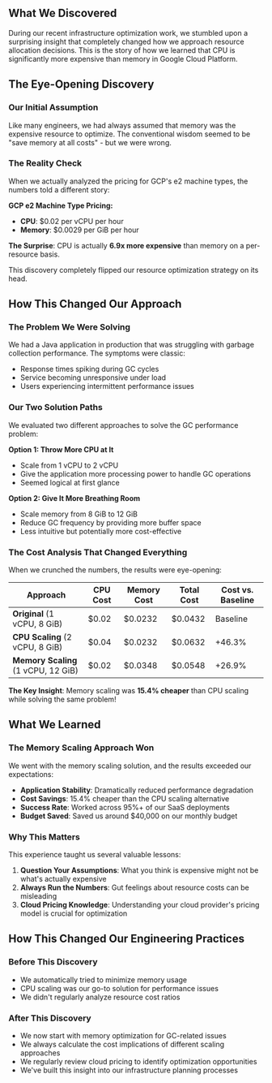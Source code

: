 ## What We Discovered

During our recent infrastructure optimization work, we stumbled upon a surprising insight that completely changed how we approach resource allocation decisions. This is the story of how we learned that CPU is significantly more expensive than memory in Google Cloud Platform.

## The Eye-Opening Discovery

### Our Initial Assumption
Like many engineers, we had always assumed that memory was the expensive resource to optimize. The conventional wisdom seemed to be "save memory at all costs" - but we were wrong.

### The Reality Check
When we actually analyzed the pricing for GCP's e2 machine types, the numbers told a different story:

**GCP e2 Machine Type Pricing:**
- **CPU**: $0.02 per vCPU per hour
- **Memory**: $0.0029 per GiB per hour

**The Surprise**: CPU is actually **6.9x more expensive** than memory on a per-resource basis.

This discovery completely flipped our resource optimization strategy on its head.

## How This Changed Our Approach

### The Problem We Were Solving
We had a Java application in production that was struggling with garbage collection performance. The symptoms were classic:
- Response times spiking during GC cycles
- Service becoming unresponsive under load
- Users experiencing intermittent performance issues

### Our Two Solution Paths
We evaluated two different approaches to solve the GC performance problem:

**Option 1: Throw More CPU at It**
- Scale from 1 vCPU to 2 vCPU
- Give the application more processing power to handle GC operations
- Seemed logical at first glance

**Option 2: Give It More Breathing Room**
- Scale memory from 8 GiB to 12 GiB
- Reduce GC frequency by providing more buffer space
- Less intuitive but potentially more cost-effective

### The Cost Analysis That Changed Everything
When we crunched the numbers, the results were eye-opening:

| Approach | CPU Cost | Memory Cost | Total Cost | Cost vs. Baseline |
|----------|----------|-------------|------------|-------------------|
| **Original** (1 vCPU, 8 GiB) | $0.02 | $0.0232 | $0.0432 | Baseline |
| **CPU Scaling** (2 vCPU, 8 GiB) | $0.04 | $0.0232 | $0.0632 | +46.3% |
| **Memory Scaling** (1 vCPU, 12 GiB) | $0.02 | $0.0348 | $0.0548 | +26.9% |

**The Key Insight**: Memory scaling was **15.4% cheaper** than CPU scaling while solving the same problem!

## What We Learned

### The Memory Scaling Approach Won
We went with the memory scaling solution, and the results exceeded our expectations:
- **Application Stability**: Dramatically reduced performance degradation
- **Cost Savings**: 15.4% cheaper than the CPU scaling alternative
- **Success Rate**: Worked across 95%+ of our SaaS deployments
- **Budget Saved**: Saved us around $40,000 on our monthly budget

### Why This Matters
This experience taught us several valuable lessons:

1. **Question Your Assumptions**: What you think is expensive might not be what's actually expensive
2. **Always Run the Numbers**: Gut feelings about resource costs can be misleading
3. **Cloud Pricing Knowledge**: Understanding your cloud provider's pricing model is crucial for optimization

## How This Changed Our Engineering Practices

### Before This Discovery
- We automatically tried to minimize memory usage
- CPU scaling was our go-to solution for performance issues
- We didn't regularly analyze resource cost ratios

### After This Discovery
- We now start with memory optimization for GC-related issues
- We always calculate the cost implications of different scaling approaches
- We regularly review cloud pricing to identify optimization opportunities
- We've built this insight into our infrastructure planning processes
